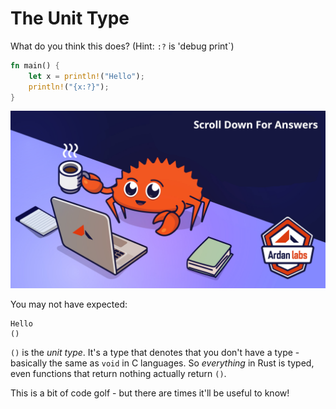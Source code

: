 # The Unit Type

What do you think this does? (Hint: `:?` is 'debug print`)

```rust
fn main() {
    let x = println!("Hello");
    println!("{x:?}");
}
```

![](../images/ScrollTime.png)

You may not have expected:

```
Hello
()
```

`()` is the *unit type*. It's a type that denotes that you don't have a type - basically the same as `void` in C languages. So *everything* in Rust is typed, even functions that return nothing actually return `()`.

This is a bit of code golf - but there are times it'll be useful to know!